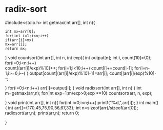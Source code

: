 # radix-sort
#include<stdio.h>
int getmax(int arr[], int n){
	
	int mx=arr[0];
	for(int i=1;i<n;i++)
	if(arr[i]>mx)
	mx=arr[i];
	return mx;
	
}
void countsort(int arr[], int n, int exp){
	int output[n];
	int i, count[10]={0};
for(i=0;i<n;i++)	
count[(arr[i]/exp)%10]++;
for(i=1;i<10;i++)
count[i]+=count[i-1];
for(i=n-1;i>=0;i--)
{
	output[count[(arr[i]/exp)%10]-1]=arr[i];
	count[(arr[i]/exp)%10]--;
	
}
for(i=0;i<n;i++)
arr[i]=output[i];
}
void radixsort(int arr[], int n)
{
	int m=getmax(arr,n);
	for(int exp=1;m/exp>0;exp *=10)
	countsort(arr, n, exp);
	
}
void print(int arr[], int n){
	for(int i=0;i<n;i++)
	printf("%d,",arr[i]);
}
int main(){
	int arr[]={170,45,75,90,56,67,33};
	int n=sizeof(arr)/sizeof(arr[0]);
	radixsort(arr,n);
	print(arr,n);
	return 0;
	
}


